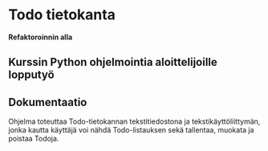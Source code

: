 # Todo tietokanta

**Refaktoroinnin alla**

## Kurssin Python ohjelmointia aloittelijoille lopputyö

## Dokumentaatio

Ohjelma toteuttaa Todo-tietokannan tekstitiedostona ja tekstikäyttöliittymän, jonka kautta käyttäjä voi nähdä Todo-listauksen sekä tallentaa, muokata ja poistaa Todoja. 
